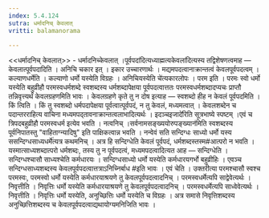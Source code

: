 ```yaml
---
index: 5.4.124
sutra: धर्मादनिच् केवलात्‌
vritti: balamanorama

---
```

<<धर्मादनिच् केवलात्>> - धर्मादनिच्केवलात् ।पूर्वपदा॑दित्यध्याह्मत्यकेवला॑दित्यस्य तद्विशेषणत्वमाह — केवलात्पूर्वपदादिति । अनिचि चकार इत् । इकार उच्चारणार्थः । मद्यमपदत्वानाक्रान्तत्वं केवलपूर्वपदत्वम् । कल्याणधर्मेति । कल्याणो धर्मो यस्येति विग्रहः । अनिचियस्येति चे॑त्यकारलोपः । परम इति । परमः स्वो धर्मो यस्येति बहुव्रीहौ परमस्वधर्मशब्दे स्वशब्दस्य धर्मशब्दापेक्षया पूर्वपदत्वात्ततः परमस्वधर्मशब्दादप्यचः प्राप्तौ तन्निवृत्त्यर्थं केवलग्रहणमिति भावः । केवलग्रहणे कृते तु न दोष इत्याह — स्वशब्दो हीह न केवलं पूर्वपदमिति । किं त्विति । किं तु स्वशब्दो धर्मपदापेक्षया पूर्वत्वात्पूर्वपदं, न तु केवलं, मध्यमत्वात् । केवलशब्देन च पदान्तरराहित्य वाचिना मध्यमपद्तावनाक्रान्तत्वलाभादित्यर्थः । इदञ्चइजादे॑रिति सूत्रभाष्ये स्पष्टम् ।एवं च त्रिपदबहुव्रीहौ परमस्वधर्म इत्येव भवति । नत्वनिच् ।सर्वनामसङ्ख्ययोरुपङ्ख्यान॑मिति स्वशब्दस्य पूर्वनिपातस्तु "वाहिताग्न्यादिषु" इति पाक्षिकत्वान्न भवति । नन्वेवं सति सन्दिग्धः साध्यो धर्मो यस्य ससन्दिग्धसाध्यधर्मे॑त्यत्र कथमनिच् । अत्र हि सन्दिग्धेति केवलं पूर्वपदं, धर्मशब्दस्तस्म#आत्परो न भवति । यस्मात्साध्यशब्दात्परो धर्मशब्दः, तस्य तु न पूर्वपदत्वं, मध्यमपदत्वादित्यत आह — सन्दिग्धेति । सन्दिग्धश्चासौ साध्यश्चेति कर्मधारयः । सन्दिग्धसाध्यो धर्मो यस्येति कर्मधारयगर्भो बहुव्रीहिः । एवञ्च सन्दिग्धसाध्यशब्दस्य केवलपूर्वपदत्वात्तत्राऽनिच्निर्बाध #इति भावः । एवं चेति । उक्तरीत्या परमश्चासौ स्वश्च परमस्वः, परमस्वो धर्मो यस्येति कर्मधारयाश्रयणे तु केवलपूर्वपदत्वादनिच् । परमस्वधर्मेत्यपि साद्वेवेत्यर्थः । निवृत्तीति । निवृत्तिः धर्मो यस्येति कर्मधारयाश्रयणे तु केवलपूर्वपदत्वादनिच् । परमस्वधर्मेत्यपि साध्वेवेत्यर्थः । निवृत्तीति । निवृत्तिः धर्मो यस्येति, अनुच्छित्तिः धर्मो यस्येति च विग्रहः । अत्र समासे निवृत्तिशब्दस्य अनुच्छित्तिशब्दस्य च केवलपूर्वपदत्वाद्यथायोग्यमनिजिति भावः । 